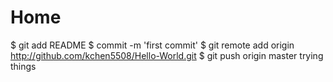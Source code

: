 Home
====
$ git add README
$ commit -m 'first commit'
$ git remote add origin http://github.com/kchen5508/Hello-World.git
$ git push origin master
trying things
